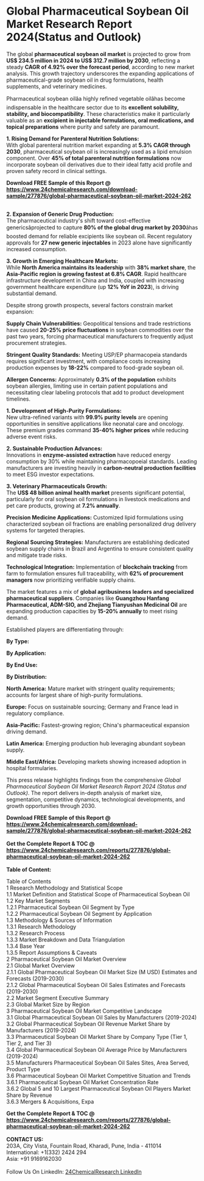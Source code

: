 <h1>Global Pharmaceutical Soybean Oil Market Research Report 2024(Status and Outlook)</h1><p>The global <strong>pharmaceutical soybean oil market</strong> is projected to grow from <strong>US$ 234.5 million in 2024 to US$ 312.7 million by 2030</strong>, reflecting a steady <strong>CAGR of 4.92% over the forecast period</strong>, according to new market analysis. This growth trajectory underscores the expanding applications of pharmaceutical-grade soybean oil in drug formulations, health supplements, and veterinary medicines.</p><p>Pharmaceutical soybean oilâa highly refined vegetable oilâhas become indispensable in the healthcare sector due to its <strong>excellent solubility, stability, and biocompatibility</strong>. These characteristics make it particularly valuable as an <strong>excipient in injectable formulations, oral medications, and topical preparations</strong> where purity and safety are paramount.</p><p><strong>1. Rising Demand for Parenteral Nutrition Solutions:</strong><br>
With global parenteral nutrition market expanding at <strong>5.3% CAGR through 2030</strong>, pharmaceutical soybean oil is increasingly used as a lipid emulsion component. Over <strong>45% of total parenteral nutrition formulations</strong> now incorporate soybean oil derivatives due to their ideal fatty acid profile and proven safety record in clinical settings.</p><div><b>Download FREE Sample of this Report @ 
            <a href="https://www.24chemicalresearch.com/download-sample/277876/global-pharmaceutical-soybean-oil-market-2024-262">
            https://www.24chemicalresearch.com/download-sample/277876/global-pharmaceutical-soybean-oil-market-2024-262</a></b></div><br><p><strong>2. Expansion of Generic Drug Production:</strong><br>
The pharmaceutical industry's shift toward cost-effective genericsâprojected to capture <strong>80% of the global drug market by 2030</strong>âhas boosted demand for reliable excipients like soybean oil. Recent regulatory approvals for <strong>27 new generic injectables</strong> in 2023 alone have significantly increased consumption.</p><p><strong>3. Growth in Emerging Healthcare Markets:</strong><br>
While <strong>North America maintains its leadership</strong> with <strong>38% market share</strong>, the <strong>Asia-Pacific region is growing fastest at 6.8% CAGR</strong>. Rapid healthcare infrastructure development in China and India, coupled with increasing government healthcare expenditure (up <strong>12% YoY in 2023</strong>), is driving substantial demand.</p><p>Despite strong growth prospects, several factors constrain market expansion:</p><p><strong>Supply Chain Vulnerabilities:</strong> Geopolitical tensions and trade restrictions have caused <strong>20-25% price fluctuations</strong> in soybean commodities over the past two years, forcing pharmaceutical manufacturers to frequently adjust procurement strategies.</p><p><strong>Stringent Quality Standards:</strong> Meeting USP/EP pharmacopeia standards requires significant investment, with compliance costs increasing production expenses by <strong>18-22%</strong> compared to food-grade soybean oil.</p><p><strong>Allergen Concerns:</strong> Approximately <strong>0.3% of the population</strong> exhibits soybean allergies, limiting use in certain patient populations and necessitating clear labeling protocols that add to product development timelines.</p><p><strong>1. Development of High-Purity Formulations:</strong><br>
New ultra-refined variants with <strong>99.9% purity levels</strong> are opening opportunities in sensitive applications like neonatal care and oncology. These premium grades command <strong>35-40% higher prices</strong> while reducing adverse event risks.</p><p><strong>2. Sustainable Production Advances:</strong><br>
Innovations in <strong>enzyme-assisted extraction</strong> have reduced energy consumption by 30% while maintaining pharmacopoeial standards. Leading manufacturers are investing heavily in <strong>carbon-neutral production facilities</strong> to meet ESG investor expectations.</p><p><strong>3. Veterinary Pharmaceuticals Growth:</strong><br>
The <strong>US$ 48 billion animal health market</strong> presents significant potential, particularly for oral soybean oil formulations in livestock medications and pet care products, growing at <strong>7.2% annually</strong>.</p><p><strong>Precision Medicine Applications:</strong> Customized lipid formulations using characterized soybean oil fractions are enabling personalized drug delivery systems for targeted therapies.</p><p><strong>Regional Sourcing Strategies:</strong> Manufacturers are establishing dedicated soybean supply chains in Brazil and Argentina to ensure consistent quality and mitigate trade risks.</p><p><strong>Technological Integration:</strong> Implementation of <strong>blockchain tracking</strong> from farm to formulation ensures full traceability, with <strong>62% of procurement managers</strong> now prioritizing verifiable supply chains.</p><p>The market features a mix of <strong>global agribusiness leaders and specialized pharmaceutical suppliers</strong>. Companies like <strong>Guangzhou Hanfang Pharmaceutical, ADM-SIO, and Zhejiang Tianyushan Medicinal Oil</strong> are expanding production capacities by <strong>15-20% annually</strong> to meet rising demand.</p><p>Established players are differentiating through:</p><p><strong>By Type:</strong></p><p><strong>By Application:</strong></p><p><strong>By End Use:</strong></p><p><strong>By Distribution:</strong></p><p><strong>North America:</strong> Mature market with stringent quality requirements; accounts for largest share of high-purity formulations.</p><p><strong>Europe:</strong> Focus on sustainable sourcing; Germany and France lead in regulatory compliance.</p><p><strong>Asia-Pacific:</strong> Fastest-growing region; China's pharmaceutical expansion driving demand.</p><p><strong>Latin America:</strong> Emerging production hub leveraging abundant soybean supply.</p><p><strong>Middle East/Africa:</strong> Developing markets showing increased adoption in hospital formularies.</p><p>This press release highlights findings from the comprehensive <em>Global Pharmaceutical Soybean Oil Market Research Report 2024 (Status and Outlook)</em>. The report delivers in-depth analysis of market size, segmentation, competitive dynamics, technological developments, and growth opportunities through 2030.</p><div><b>Download FREE Sample of this Report @ 
            <a href="https://www.24chemicalresearch.com/download-sample/277876/global-pharmaceutical-soybean-oil-market-2024-262">
            https://www.24chemicalresearch.com/download-sample/277876/global-pharmaceutical-soybean-oil-market-2024-262</a></b></div><br><div><b>Get the Complete Report & TOC @ 
            <a href="https://www.24chemicalresearch.com/reports/277876/global-pharmaceutical-soybean-oil-market-2024-262">
            https://www.24chemicalresearch.com/reports/277876/global-pharmaceutical-soybean-oil-market-2024-262</a></b></div><br>
            <b>Table of Content:</b><p>Table of Contents<br />
1 Research Methodology and Statistical Scope<br />
1.1 Market Definition and Statistical Scope of Pharmaceutical Soybean Oil<br />
1.2 Key Market Segments<br />
1.2.1 Pharmaceutical Soybean Oil Segment by Type<br />
1.2.2 Pharmaceutical Soybean Oil Segment by Application<br />
1.3 Methodology & Sources of Information<br />
1.3.1 Research Methodology<br />
1.3.2 Research Process<br />
1.3.3 Market Breakdown and Data Triangulation<br />
1.3.4 Base Year<br />
1.3.5 Report Assumptions & Caveats<br />
2 Pharmaceutical Soybean Oil Market Overview<br />
2.1 Global Market Overview<br />
2.1.1 Global Pharmaceutical Soybean Oil Market Size (M USD) Estimates and Forecasts (2019-2030)<br />
2.1.2 Global Pharmaceutical Soybean Oil Sales Estimates and Forecasts (2019-2030)<br />
2.2 Market Segment Executive Summary<br />
2.3 Global Market Size by Region<br />
3 Pharmaceutical Soybean Oil Market Competitive Landscape<br />
3.1 Global Pharmaceutical Soybean Oil Sales by Manufacturers (2019-2024)<br />
3.2 Global Pharmaceutical Soybean Oil Revenue Market Share by Manufacturers (2019-2024)<br />
3.3 Pharmaceutical Soybean Oil Market Share by Company Type (Tier 1, Tier 2, and Tier 3)<br />
3.4 Global Pharmaceutical Soybean Oil Average Price by Manufacturers (2019-2024)<br />
3.5 Manufacturers Pharmaceutical Soybean Oil Sales Sites, Area Served, Product Type<br />
3.6 Pharmaceutical Soybean Oil Market Competitive Situation and Trends<br />
3.6.1 Pharmaceutical Soybean Oil Market Concentration Rate<br />
3.6.2 Global 5 and 10 Largest Pharmaceutical Soybean Oil Players Market Share by Revenue<br />
3.6.3 Mergers & Acquisitions, Expa</p><div><b>Get the Complete Report & TOC @ 
            <a href="https://www.24chemicalresearch.com/reports/277876/global-pharmaceutical-soybean-oil-market-2024-262">
            https://www.24chemicalresearch.com/reports/277876/global-pharmaceutical-soybean-oil-market-2024-262</a></b></div><br><b>CONTACT US:</b><br>
            203A, City Vista, Fountain Road, Kharadi, Pune, India - 411014<br>
            International: +1(332) 2424 294<br>
            Asia: +91 9169162030 <br><br>
            Follow Us On LinkedIn: <a href="https://www.linkedin.com/company/24chemicalresearch/">24ChemicalResearch LinkedIn</a>